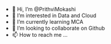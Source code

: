 - 👋 Hi, I’m @PrithviMokashi
- 👀 I’m interested in Data and Cloud
- 🌱 I’m currently learning MCA
- 💞️ I’m looking to collaborate on Github
- 📫 How to reach me ...

<!---
PrithviMokashi/PrithviMokashi is a ✨ special ✨ repository because its `README.md` (this file) appears on your GitHub profile.
You can click the Preview link to take a look at your changes.
--->

